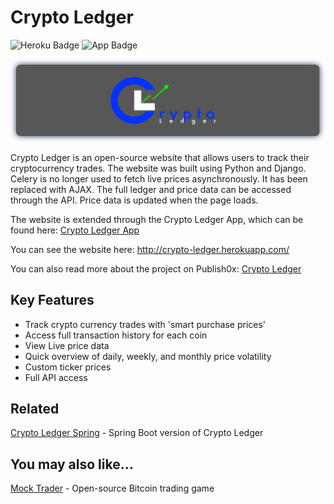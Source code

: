 # Crypto Ledger

![Heroku Badge](https://img.shields.io/badge/deployment-heroku-blueviolet) ![App Badge](https://img.shields.io/badge/app-android-brightgreen)

![Crypto Ledger Logo](static/images/CryptoLedger.png)

Crypto Ledger is an open-source website that allows users to track their cryptocurrency trades.  The website was built using Python and Django.  Celery is no longer used to fetch live prices asynchronously.  It has been replaced with AJAX.  The full ledger and price data can be accessed through the API.  Price data is updated when the page loads.

The website is extended through the Crypto Ledger App, which can be found here: [Crypto Ledger App](https://github.com/TMDStudios/crypto_ledger_app_kotlin 'Crypto Ledger App')

You can see the website here: http://crypto-ledger.herokuapp.com/

You can also read more about the project on Publish0x: [Crypto Ledger](https://www.publish0x.com/open-source-projects/crypto-ledger-an-open-source-website-to-track-your-crypto-as-xykxeqd?a=oQeZVWD6ep&tid=GitHub 'Crypto Ledger')


## Key Features

- Track crypto currency trades with 'smart purchase prices'
- Access full transaction history for each coin
- View Live price data
- Quick overview of daily, weekly, and monthly price volatility
- Custom ticker prices
- Full API access  


## Related

[Crypto Ledger Spring](https://github.com/TMDStudios/crypto_ledger_spring 'Crypto Ledger Spring') - Spring Boot version of Crypto Ledger


## You may also like...

[Mock Trader](https://github.com/TMDStudios/MockTrader 'Mock Trader') - Open-source Bitcoin trading game
